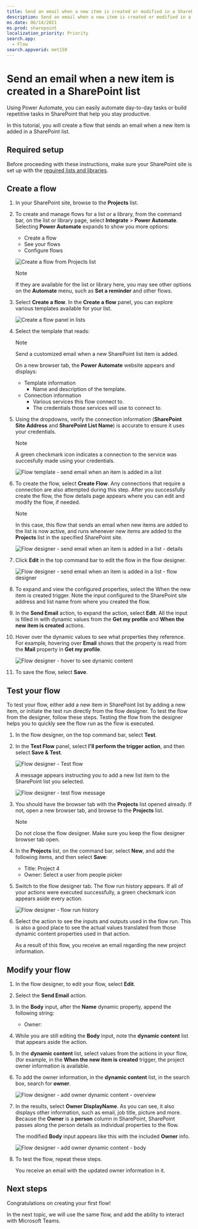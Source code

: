 ```yaml
---
title: Send an email when a new item is created or modified in a SharePoint list
description: Send an email when a new item is created or modified in a SharePoint list
ms.date: 06/14/2021
ms.prod: sharepoint
localization_priority: Priority
search.app: 
  - Flow
search.appverid: met150
---
```


# Send an email when a new item is created in a SharePoint list

Using Power Automate, you can easily automate day-to-day tasks or build repetitive tasks in SharePoint that help you stay productive.

In this tutorial, you will create a flow that sends an email when a new item is added in a SharePoint list.

## Required setup

Before proceeding with these instructions, make sure your SharePoint site is set up with the [required lists and libraries](../../get-started/set-up-sharepoint-site-lists-libraries.md).

## Create a flow

1. In your SharePoint site, browse to the **Projects** list.
1. To create and manage flows for a list or a library, from the command bar, on the list or library page, select **Integrate** > **Power Automate**. Selecting **Power Automate** expands to show you more options:

    * Create a flow
    * See your flows
    * Configure flows 

    ![Create a flow from Projects list](../../../images/lists-integrate-power-automate-create-flow.png)
    
    > [!NOTE]
    > If they are available for the list or library here, you may see other options on the **Automate** menu, such as **Set a reminder** and other flows.

1. Select **Create a flow**. In the **Create a flow** panel, you can explore various templates available for your list.

    ![Create a flow panel in lists](../../../images/gs01-create-a-flow-panel.png)

1. Select the template that reads:

    > [!NOTE]
    > Send a customized email when a new SharePoint list item is added.

    On a new browser tab, the **Power Automate** website appears and displays:
      * Template information
         * Name and description of the template.
      * Connection information
         * Various services this flow connect to.
         * The credentials those services will use to connect to.

1. Using the dropdowns, verify the connection information (**SharePoint Site Address** and **SharePoint List Name**) is accurate to ensure it uses your credentials.

    > [!NOTE]
    > A green checkmark icon indicates a connection to the service was succesfully made using your credentials.

    ![Flow template - send email when an item is added in a list](../../../images/gs01-create-a-flow-when-item-is-added-template.png)

1. To create the flow, select **Create Flow**. Any connections that require a connection are also attempted during this step. After you successfully create the flow, the flow details page appears where you can edit and modify the flow, if needed.

    > [!NOTE]
    > In this case, this flow that sends an email when new items are added to the list is now active, and runs whenever new items are added to the **Projects** list in the specified SharePoint site.

    ![Flow designer - send email when an item is added in a list - details](../../../images/gs01-when-item-is-added-template-flow-created.png)

1. Click **Edit** in the top command bar to edit the flow in the flow designer.

    ![Flow designer - send email when an item is added in a list - flow designer](../../../images/gs01-designer-when-item-is-added-template.png)

1. To expand and view the configured properties, select the When the new item is created trigger. Note the input configured to the SharePoint site address and list name from where you created the flow.
1. In the **Send Email** action, to expand the action, select **Edit**. All the input is filled in with dynamic values from the **Get my profile** and **When the new item is created** actions.
1. Hover over the dynamic values to see what properties they reference. For example, hovering over **Email** shows that the property is read from the **Mail** property in **Get my profile**.

    ![Flow designer - hover to see dynamic content](../../../images/gs01-designer-hover-dynamic-content.png)

1. To save the flow, select **Save**.

## Test your flow

To test your flow, either add a new item in SharePoint list by adding a new item, or initiate the test run directly from the flow designer. To test the flow from the designer, follow these steps. Testing the flow from the designer helps you to quickly see the flow run as the flow is executed.

1. In the flow designer, on the top command bar, select **Test**.
1. In the **Test Flow** panel, select **I'll perform the trigger action**, and then select **Save & Test**.

    ![Flow designer - Test flow](../../../images/gs01-designer-test-flow.png)

    A message appears instructing you to add a new list item to the SharePoint list you selected.

    ![Flow designer - test flow message](../../../images/gs01-designer-test-flow-message.png)

1. You should have the browser tab with the **Projects** list opened already. If not, open a new browser tab, and browse to the **Projects** list.

    > [!NOTE]
    > Do not close the flow designer. Make sure you keep the flow designer browser tab open.

1. In the **Projects** list, on the command bar, select **New**, and add the following items, and then select **Save**:

    * Title: Project 4
    * Owner: Select a user from people picker

1. Switch to the flow designer tab. The flow run history appears. If all of your actions were executed successfully, a green checkmark icon appears aside every action.

    ![Flow designer - flow run history](../../../images/gs01-designer-test-flow-run.png)

1. Select the action to see the inputs and outputs used in the flow run. This is also a good place to see the actual values translated from those dynamic content properties used in that action.

    As a result of this flow, you receive an email regarding the new project information.

## Modify your flow

1. In the flow designer, to edit your flow, select **Edit**.
1. Select the **Send Email** action.
1. In the **Body** input, after the **Name** dynamic property, append the following string:

    * Owner:

1. While you are still editing the **Body** input, note the **dynamic content** list that appears aside the action.
1. In the **dynamic content** list, select values from the actions in your flow, (for example, in the **When the new item is created** trigger, the project owner information is available.
1. To add the owner information, in the **dynamic content** list, in the search box, search for **owner**.

    ![Flow designer - add owner dynamic content - overview](../../../images/gs01-designer-append-owner-dynamic-content.png)

1. In the results, select **Owner DisplayName**. As you can see, it also displays other information, such as email, job title, picture and more. Because the **Owner** is a **person** column in SharePoint, SharePoint passes along the person details as individual properties to the flow.

   The modified **Body** input appears like this with the included **Owner** info.

    ![Flow designer - add owner dynamic content - body](../../../images/gs01-designer-email-body-with-owner.png)

1. To test the flow, repeat these steps.

   You receive an email with the updated owner information in it.

## Next steps

Congratulations on creating your first flow!

In the next topic, we will use the same flow, and add the ability to interact with Microsoft Teams.
